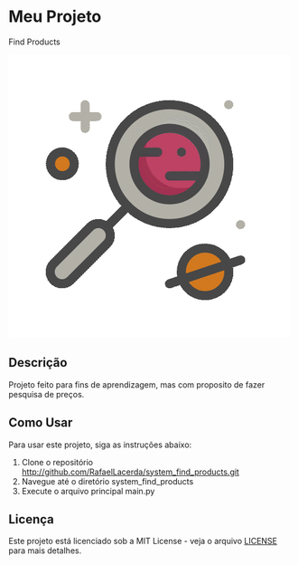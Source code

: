# Meu Projeto

Find Products

![Logo do Projeto](assets\1.gif)

## Descrição

Projeto feito para fins de aprendizagem, mas com proposito de fazer pesquisa de preços.

## Como Usar

Para usar este projeto, siga as instruções abaixo:

1. Clone o repositório
http://github.com/RafaelLacerda/system_find_products.git
2. Navegue até o diretório
system_find_products
3. Execute o arquivo principal
main.py

## Licença

Este projeto está licenciado sob a MIT License - veja o arquivo [LICENSE](LICENSE) para mais detalhes.
